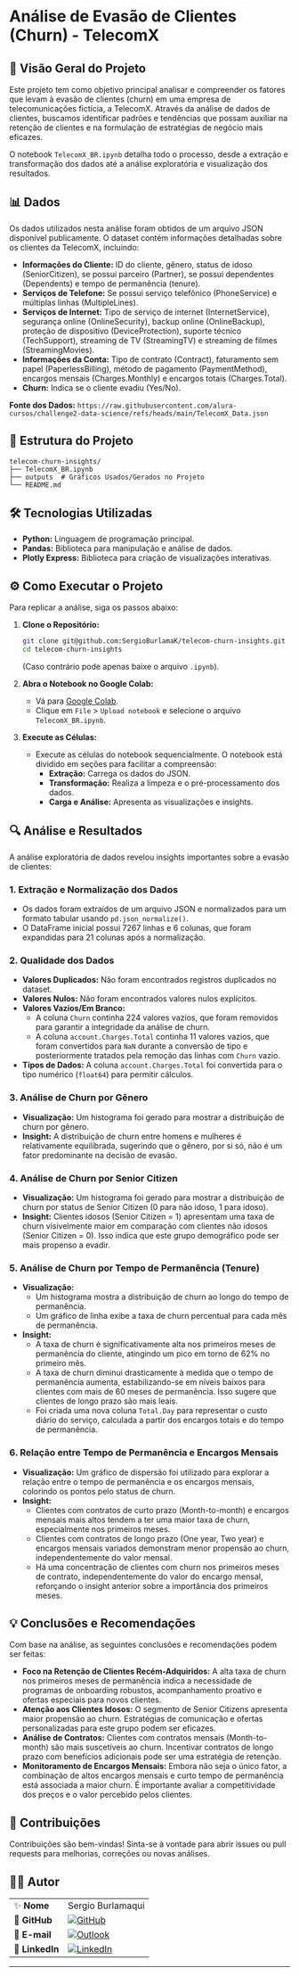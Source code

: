 # Análise de Evasão de Clientes (Churn) - TelecomX

## 📄 Visão Geral do Projeto

Este projeto tem como objetivo principal analisar e compreender os fatores que levam à evasão de clientes (churn) em uma empresa de telecomunicações fictícia, a TelecomX. Através da análise de dados de clientes, buscamos identificar padrões e tendências que possam auxiliar na retenção de clientes e na formulação de estratégias de negócio mais eficazes.

O notebook `TelecomX_BR.ipynb` detalha todo o processo, desde a extração e transformação dos dados até a análise exploratória e visualização dos resultados.

## 📊 Dados

Os dados utilizados nesta análise foram obtidos de um arquivo JSON disponível publicamente. O dataset contém informações detalhadas sobre os clientes da TelecomX, incluindo:

*   **Informações do Cliente:** ID do cliente, gênero, status de idoso (SeniorCitizen), se possui parceiro (Partner), se possui dependentes (Dependents) e tempo de permanência (tenure).
*   **Serviços de Telefone:** Se possui serviço telefônico (PhoneService) e múltiplas linhas (MultipleLines).
*   **Serviços de Internet:** Tipo de serviço de internet (InternetService), segurança online (OnlineSecurity), backup online (OnlineBackup), proteção de dispositivo (DeviceProtection), suporte técnico (TechSupport), streaming de TV (StreamingTV) e streaming de filmes (StreamingMovies).
*   **Informações da Conta:** Tipo de contrato (Contract), faturamento sem papel (PaperlessBilling), método de pagamento (PaymentMethod), encargos mensais (Charges.Monthly) e encargos totais (Charges.Total).
*   **Churn:** Indica se o cliente evadiu (Yes/No).

**Fonte dos Dados:** `https://raw.githubusercontent.com/alura-cursos/challenge2-data-science/refs/heads/main/TelecomX_Data.json`

## 🚀 Estrutura do Projeto

```
telecom-churn-insights/
├── TelecomX_BR.ipynb
├── outputs  # Gráficos Usados/Gerados no Projeto
└── README.md
```

## 🛠️ Tecnologias Utilizadas

*   **Python:** Linguagem de programação principal.
*   **Pandas:** Biblioteca para manipulação e análise de dados.
*   **Plotly Express:** Biblioteca para criação de visualizações interativas.

## ⚙️ Como Executar o Projeto

Para replicar a análise, siga os passos abaixo:

1.  **Clone o Repositório:**
    ```bash
    git clone git@github.com:SergioBurlamaK/telecom-churn-insights.git
    cd telecom-churn-insights
    ```
    (Caso contrário pode apenas baixe o arquivo `.ipynb`).

2.  **Abra o Notebook no Google Colab:**
    *   Vá para [Google Colab](https://colab.research.google.com/).
    *   Clique em `File` > `Upload notebook` e selecione o arquivo `TelecomX_BR.ipynb`.

3.  **Execute as Células:**
    *   Execute as células do notebook sequencialmente. O notebook está dividido em seções para facilitar a compreensão:
        *   **Extração:** Carrega os dados do JSON.
        *   **Transformação:** Realiza a limpeza e o pré-processamento dos dados.
        *   **Carga e Análise:** Apresenta as visualizações e insights.

## 🔍 Análise e Resultados

A análise exploratória de dados revelou insights importantes sobre a evasão de clientes:

### **1. Extração e Normalização dos Dados**

*   Os dados foram extraídos de um arquivo JSON e normalizados para um formato tabular usando `pd.json_normalize()`.
*   O DataFrame inicial possui 7267 linhas e 6 colunas, que foram expandidas para 21 colunas após a normalização.

### **2. Qualidade dos Dados**

*   **Valores Duplicados:** Não foram encontrados registros duplicados no dataset.
*   **Valores Nulos:** Não foram encontrados valores nulos explícitos.
*   **Valores Vazios/Em Branco:**
    *   A coluna `Churn` continha 224 valores vazios, que foram removidos para garantir a integridade da análise de churn.
    *   A coluna `account.Charges.Total` continha 11 valores vazios, que foram convertidos para `NaN` durante a conversão de tipo e posteriormente tratados pela remoção das linhas com `Churn` vazio.
*   **Tipos de Dados:** A coluna `account.Charges.Total` foi convertida para o tipo numérico (`float64`) para permitir cálculos.

### **3. Análise de Churn por Gênero**

*   **Visualização:** Um histograma foi gerado para mostrar a distribuição de churn por gênero.
*   **Insight:** A distribuição de churn entre homens e mulheres é relativamente equilibrada, sugerindo que o gênero, por si só, não é um fator predominante na decisão de evasão.

### **4. Análise de Churn por Senior Citizen**

*   **Visualização:** Um histograma foi gerado para mostrar a distribuição de churn por status de Senior Citizen (0 para não idoso, 1 para idoso).
*   **Insight:** Clientes idosos (Senior Citizen = 1) apresentam uma taxa de churn visivelmente maior em comparação com clientes não idosos (Senior Citizen = 0). Isso indica que este grupo demográfico pode ser mais propenso a evadir.

### **5. Análise de Churn por Tempo de Permanência (Tenure)**

*   **Visualização:**
    *   Um histograma mostra a distribuição de churn ao longo do tempo de permanência.
    *   Um gráfico de linha exibe a taxa de churn percentual para cada mês de permanência.
*   **Insight:**
    *   A taxa de churn é significativamente alta nos primeiros meses de permanência do cliente, atingindo um pico em torno de 62% no primeiro mês.
    *   A taxa de churn diminui drasticamente à medida que o tempo de permanência aumenta, estabilizando-se em níveis baixos para clientes com mais de 60 meses de permanência. Isso sugere que clientes de longo prazo são mais leais.
    *   Foi criada uma nova coluna `Total.Day` para representar o custo diário do serviço, calculada a partir dos encargos totais e do tempo de permanência.

### **6. Relação entre Tempo de Permanência e Encargos Mensais**

*   **Visualização:** Um gráfico de dispersão foi utilizado para explorar a relação entre o tempo de permanência e os encargos mensais, colorindo os pontos pelo status de churn.
*   **Insight:**
    *   Clientes com contratos de curto prazo (Month-to-month) e encargos mensais mais altos tendem a ter uma maior taxa de churn, especialmente nos primeiros meses.
    *   Clientes com contratos de longo prazo (One year, Two year) e encargos mensais variados demonstram menor propensão ao churn, independentemente do valor mensal.
    *   Há uma concentração de clientes com churn nos primeiros meses de contrato, independentemente do valor do encargo mensal, reforçando o insight anterior sobre a importância dos primeiros meses.

## 💡 Conclusões e Recomendações

Com base na análise, as seguintes conclusões e recomendações podem ser feitas:

*   **Foco na Retenção de Clientes Recém-Adquiridos:** A alta taxa de churn nos primeiros meses de permanência indica a necessidade de programas de onboarding robustos, acompanhamento proativo e ofertas especiais para novos clientes.
*   **Atenção aos Clientes Idosos:** O segmento de Senior Citizens apresenta maior propensão ao churn. Estratégias de comunicação e ofertas personalizadas para este grupo podem ser eficazes.
*   **Análise de Contratos:** Clientes com contratos mensais (Month-to-month) são mais suscetíveis ao churn. Incentivar contratos de longo prazo com benefícios adicionais pode ser uma estratégia de retenção.
*   **Monitoramento de Encargos Mensais:** Embora não seja o único fator, a combinação de altos encargos mensais e curto tempo de permanência está associada a maior churn. É importante avaliar a competitividade dos preços e o valor percebido pelos clientes.

## 🤝 Contribuições

Contribuições são bem-vindas! Sinta-se à vontade para abrir issues ou pull requests para melhorias, correções ou novas análises.

## 👨‍💻 Autor  

|  |  |
|--|--|
| ✨ **Nome** | Sergio Burlamaqui |
| 📌 **GitHub** | [![GitHub](https://img.shields.io/badge/-SergioBurlamaK-181717?style=flat&logo=github&logoColor=white)](https://github.com/SergioBurlamaK) |
| 📧 **E-mail** | [![Outlook](https://img.shields.io/badge/-sergio_o.b_junior@hotmail.com-0078D4?style=flat&logo=microsoft-outlook&logoColor=white)](mailto:sergio_o.b_junior@hotmail.com) |
| 💼 **LinkedIn** | [![LinkedIn](https://img.shields.io/badge/-Sergio_Burlamaqui-0077B5?style=flat&logo=linkedin&logoColor=white)](https://www.linkedin.com/in/sergioburlamaqui/) |

---